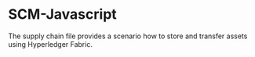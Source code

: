 # SCM-Javascript


The supply chain file provides a scenario how to store and transfer assets using Hyperledger Fabric. 
